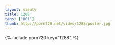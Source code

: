 ```yaml
--- 
layout: sieutv
title: 1288
tags: ["001"]
thumb: http://porn720.net/video/1288/poster.jpg
---
```

{% include porn720 key="1288" %} 
